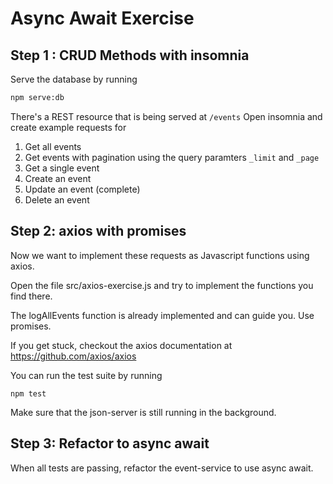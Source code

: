 # Async Await Exercise

## Step 1 : CRUD Methods with insomnia

Serve the database by running

```bash
npm serve:db
```

There's a REST resource that is being served at `/events`
Open insomnia and create example requests for

1. Get all events
2. Get events with pagination using the query paramters `_limit` and `_page`
3. Get a single event
4. Create an event
5. Update an event (complete)
6. Delete an event

## Step 2: axios with promises

Now we want to implement these requests as Javascript functions using axios.

Open the file src/axios-exercise.js and try to implement the functions you find there.

The logAllEvents function is already implemented and can guide you. Use promises.

If you get stuck, checkout the axios documentation at <https://github.com/axios/axios>

You can run the test suite by running

```
npm test
```

Make sure that the json-server is still running in the background.

## Step 3: Refactor to async await

When all tests are passing, refactor the event-service to use async await.

